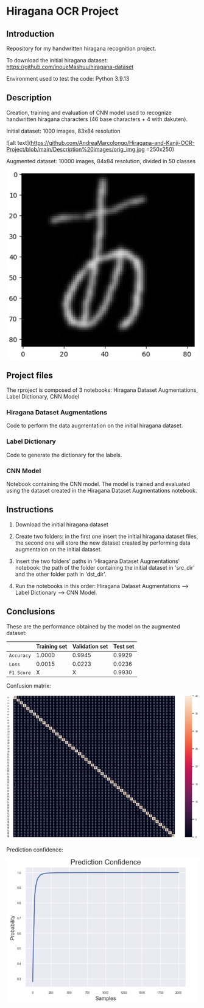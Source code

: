 # Hiragana OCR Project

## Introduction
Repository for my handwritten hiragana recognition project.

To download the initial hiragana dataset: https://github.com/inoueMashuu/hiragana-dataset

Environment used to test the code: Python 3.9.13

## Description
Creation, training and evaluation of CNN model used to recognize handwritten hiragana characters (46 base characters + 4 with dakuten).


Initial dataset: 1000 images, 83x84 resolution

![alt text](https://github.com/AndreaMarcolongo/Hiragana-and-Kanji-OCR-Project/blob/main/Description%20images/orig_img.jpg =250x250)

Augmented dataset: 10000 images, 84x84 resolution, divided in 50 classes

![alt text](https://github.com/AndreaMarcolongo/Hiragana-and-Kanji-OCR-Project/blob/main/Description%20images/aug_img.jpg)

## Project files
The rproject is composed of 3 notebooks: Hiragana Dataset Augmentations, Label Dictionary, CNN Model
### Hiragana Dataset Augmentations
Code to perform the data augmentation on the initial hiragana dataset.
### Label Dictionary
Code to generate the dictionary for the labels.
### CNN Model
Notebook containing the CNN model. The model is trained and evaluated using the dataset created in the Hiragana Dataset Augmentations notebook.

## Instructions
1. Download the initial hiragana dataset

2. Create two folders: in the first one insert the initial hiragana dataset files, the second one will store the new dataset created by performing data augmentaion on the initial dataset.

3. Insert the two folders' paths in 'Hiragana Dataset Augmentations' notebook: the path of the folder containing the initial dataset in 'src_dir' and the other folder path in 'dst_dir'.

4. Run the notebooks in this order: Hiragana Dataset Augmentations --> Label Dictionary --> CNN Model.

## Conclusions

These are the performance obtained by the model on the augmented dataset:

| | Training set | Validation set | Test set |
| ------------- | ------------- |-------------- | -------- |
| `Accuracy`  | 1.0000  | 0.9945 | 0.9929 |
| `Loss`  | 0.0015  | 0.0223 | 0.0236 |
| `F1 Score` | X | X | 0.9930 |

Confusion matrix:

![alt text](https://github.com/AndreaMarcolongo/Hiragana-and-Kanji-OCR-Project/blob/main/Description%20images/confusion%20matrix.jpg)

Prediction confidence:

![alt text](https://github.com/AndreaMarcolongo/Hiragana-and-Kanji-OCR-Project/blob/main/Description%20images/prediction%20confidence.jpg)
